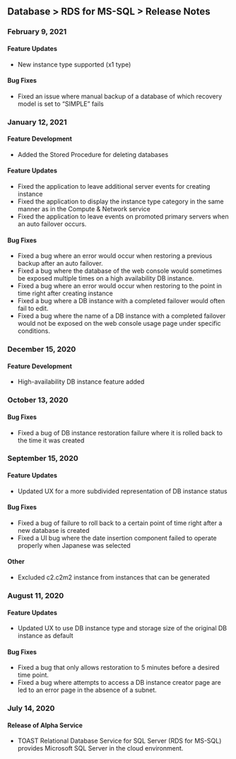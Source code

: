 ## Database > RDS for MS-SQL > Release Notes

### February 9, 2021

#### Feature Updates
* New instance type supported (x1 type)

#### Bug Fixes
* Fixed an issue where manual backup of a database of which recovery model is set to “SIMPLE” fails

### January 12, 2021

#### Feature Development
- Added the Stored Procedure for deleting databases

#### Feature Updates
- Fixed the application to leave additional server events for creating instance
- Fixed the application to display the instance type category in the same manner as in the Compute & Network service
- Fixed the application to leave events on promoted primary servers when an auto failover occurs.

#### Bug Fixes
- Fixed a bug where an error would occur when restoring a previous backup after an auto failover.
- Fixed a bug where the database of the web console would sometimes be exposed multiple times on a high availability DB instance.
- Fixed a bug where an error would occur when restoring to the point in time right after creating instance
- Fixed a bug where a DB instance with a completed failover would often fail to edit.
- Fixed a bug where the name of a DB instance with a completed failover would not be exposed on the web console usage page under specific conditions.

### December 15, 2020

#### Feature Development
- High-availability DB instance feature added

### October 13, 2020

#### Bug Fixes
- Fixed a bug of DB instance restoration failure where it is rolled back to the time it was created

### September 15, 2020

#### Feature Updates
- Updated UX for a more subdivided representation of DB instance status

#### Bug Fixes
- Fixed a bug of failure to roll back to a certain point of time right after a new database is created
- Fixed a UI bug where the date insertion component failed to operate properly when Japanese was selected

#### Other
- Excluded c2.c2m2 instance from instances that can be generated

### August 11, 2020

#### Feature Updates
- Updated UX to use DB instance type and storage size of the original DB instance as default

#### Bug Fixes
- Fixed a bug that only allows restoration to 5 minutes before a desired time point.
- Fixed a bug where attempts to access a DB instance creator page are led to an error page in the absence of a subnet.

### July 14, 2020

#### Release of Alpha Service 
* TOAST Relational Database Service for SQL Server (RDS for MS-SQL) provides Microsoft SQL Server in the cloud environment. 
